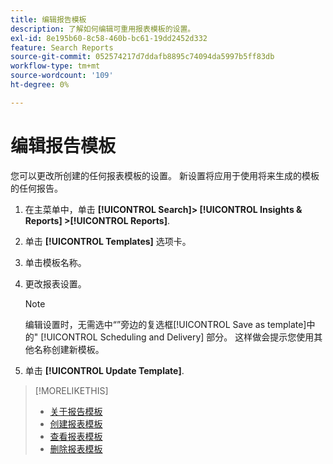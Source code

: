 ```yaml
---
title: 编辑报告模板
description: 了解如何编辑可重用报表模板的设置。
exl-id: 8e195b60-8c58-460b-bc61-19dd2452d332
feature: Search Reports
source-git-commit: 052574217d7ddafb8895c74094da5997b5ff83db
workflow-type: tm+mt
source-wordcount: '109'
ht-degree: 0%

---
```


# 编辑报告模板

您可以更改所创建的任何报表模板的设置。 新设置将应用于使用将来生成的模板的任何报告。

1. 在主菜单中，单击 **[!UICONTROL Search]> [!UICONTROL Insights & Reports] >[!UICONTROL Reports]**.

1. 单击 **[!UICONTROL Templates]** 选项卡。

1. 单击模板名称。

1. 更改报表设置。

   >[!NOTE]
   >
   > 编辑设置时，无需选中“”旁边的复选框[!UICONTROL Save as template]中的&quot; [!UICONTROL Scheduling and Delivery] 部分。 这样做会提示您使用其他名称创建新模板。

1. 单击 **[!UICONTROL Update Template]**.

>[!MORELIKETHIS]
>
>* [关于报告模板](template-about.md)
>* [创建报表模板](template-create.md)
>* [查看报表模板](template-view.md)
>* [删除报表模板](template-delete.md)
